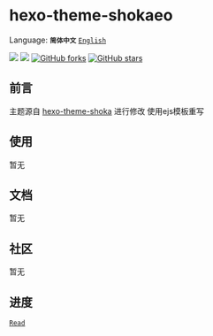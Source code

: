 # hexo-theme-shokaeo
Language: 
**`简体中文`** 
[`English`](https://github.com/Mlikiowa/hexo-theme-shokaeo/blob/main/README_EN.md)


[![](https://img.shields.io/github/license/MliKiowa/hexo-theme-shokaeo?style=flat-square)](https://github.com/MliKiowa/hexo-theme-shokaeo/blob/main/LICENSE)
[![](https://img.shields.io/npm/v/hexo-theme-shokaeo.svg?style=flat-square)](https://www.npmjs.com/package/hexo-theme-shokaeo)
[![GitHub forks](https://img.shields.io/github/forks/MliKiowa/hexo-theme-shokaeo?style=flat-square)](https://github.com/MliKiowa/hexo-theme-shokaeo/network)
[![GitHub stars](https://img.shields.io/github/stars/MliKiowa/hexo-theme-shokaeo?style=flat-square)](https://github.com/MliKiowa/hexo-theme-shokaeo/stargazers)

## 前言
主题源自 [hexo-theme-shoka](https://github.com/amehime/hexo-theme-shoka)
进行修改 使用ejs模板重写
## 使用
暂无
## 文档
暂无
## 社区
暂无
## 进度
[`Read`](https://github.com/Mlikiowa/hexo-theme-shokaeo/blob/main/Done.md)

